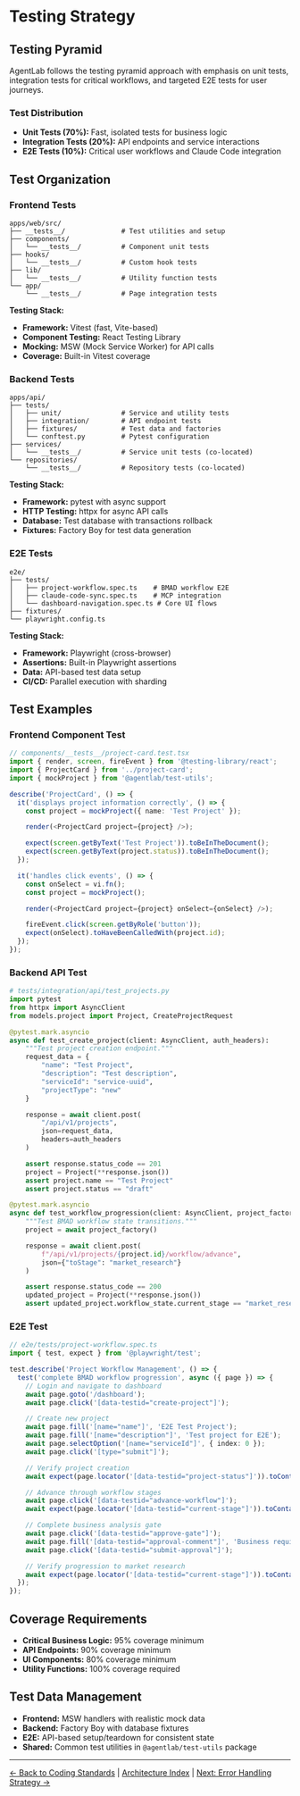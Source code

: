 # Testing Strategy

## Testing Pyramid

AgentLab follows the testing pyramid approach with emphasis on unit tests, integration tests for critical workflows, and targeted E2E tests for user journeys.

### Test Distribution
- **Unit Tests (70%):** Fast, isolated tests for business logic
- **Integration Tests (20%):** API endpoints and service interactions
- **E2E Tests (10%):** Critical user workflows and Claude Code integration

## Test Organization

### Frontend Tests
```
apps/web/src/
├── __tests__/              # Test utilities and setup
├── components/
│   └── __tests__/          # Component unit tests
├── hooks/
│   └── __tests__/          # Custom hook tests
├── lib/
│   └── __tests__/          # Utility function tests
└── app/
    └── __tests__/          # Page integration tests
```

**Testing Stack:**
- **Framework:** Vitest (fast, Vite-based)
- **Component Testing:** React Testing Library
- **Mocking:** MSW (Mock Service Worker) for API calls
- **Coverage:** Built-in Vitest coverage

### Backend Tests
```
apps/api/
├── tests/
│   ├── unit/               # Service and utility tests
│   ├── integration/        # API endpoint tests
│   ├── fixtures/           # Test data and factories
│   └── conftest.py         # Pytest configuration
├── services/
│   └── __tests__/          # Service unit tests (co-located)
└── repositories/
    └── __tests__/          # Repository tests (co-located)
```

**Testing Stack:**
- **Framework:** pytest with async support
- **HTTP Testing:** httpx for async API calls
- **Database:** Test database with transactions rollback
- **Fixtures:** Factory Boy for test data generation

### E2E Tests
```
e2e/
├── tests/
│   ├── project-workflow.spec.ts    # BMAD workflow E2E
│   ├── claude-code-sync.spec.ts    # MCP integration
│   └── dashboard-navigation.spec.ts # Core UI flows
├── fixtures/
└── playwright.config.ts
```

**Testing Stack:**
- **Framework:** Playwright (cross-browser)
- **Assertions:** Built-in Playwright assertions
- **Data:** API-based test data setup
- **CI/CD:** Parallel execution with sharding

## Test Examples

### Frontend Component Test
```typescript
// components/__tests__/project-card.test.tsx
import { render, screen, fireEvent } from '@testing-library/react';
import { ProjectCard } from '../project-card';
import { mockProject } from '@agentlab/test-utils';

describe('ProjectCard', () => {
  it('displays project information correctly', () => {
    const project = mockProject({ name: 'Test Project' });

    render(<ProjectCard project={project} />);

    expect(screen.getByText('Test Project')).toBeInTheDocument();
    expect(screen.getByText(project.status)).toBeInTheDocument();
  });

  it('handles click events', () => {
    const onSelect = vi.fn();
    const project = mockProject();

    render(<ProjectCard project={project} onSelect={onSelect} />);

    fireEvent.click(screen.getByRole('button'));
    expect(onSelect).toHaveBeenCalledWith(project.id);
  });
});
```

### Backend API Test
```python
# tests/integration/api/test_projects.py
import pytest
from httpx import AsyncClient
from models.project import Project, CreateProjectRequest

@pytest.mark.asyncio
async def test_create_project(client: AsyncClient, auth_headers):
    """Test project creation endpoint."""
    request_data = {
        "name": "Test Project",
        "description": "Test description",
        "serviceId": "service-uuid",
        "projectType": "new"
    }

    response = await client.post(
        "/api/v1/projects",
        json=request_data,
        headers=auth_headers
    )

    assert response.status_code == 201
    project = Project(**response.json())
    assert project.name == "Test Project"
    assert project.status == "draft"

@pytest.mark.asyncio
async def test_workflow_progression(client: AsyncClient, project_factory):
    """Test BMAD workflow state transitions."""
    project = await project_factory()

    response = await client.post(
        f"/api/v1/projects/{project.id}/workflow/advance",
        json={"toStage": "market_research"}
    )

    assert response.status_code == 200
    updated_project = Project(**response.json())
    assert updated_project.workflow_state.current_stage == "market_research"
```

### E2E Test
```typescript
// e2e/tests/project-workflow.spec.ts
import { test, expect } from '@playwright/test';

test.describe('Project Workflow Management', () => {
  test('complete BMAD workflow progression', async ({ page }) => {
    // Login and navigate to dashboard
    await page.goto('/dashboard');
    await page.click('[data-testid="create-project"]');

    // Create new project
    await page.fill('[name="name"]', 'E2E Test Project');
    await page.fill('[name="description"]', 'Test project for E2E');
    await page.selectOption('[name="serviceId"]', { index: 0 });
    await page.click('[type="submit"]');

    // Verify project creation
    await expect(page.locator('[data-testid="project-status"]')).toContainText('draft');

    // Advance through workflow stages
    await page.click('[data-testid="advance-workflow"]');
    await expect(page.locator('[data-testid="current-stage"]')).toContainText('Business Analysis');

    // Complete business analysis gate
    await page.click('[data-testid="approve-gate"]');
    await page.fill('[data-testid="approval-comment"]', 'Business requirements approved');
    await page.click('[data-testid="submit-approval"]');

    // Verify progression to market research
    await expect(page.locator('[data-testid="current-stage"]')).toContainText('Market Research');
  });
});
```

## Coverage Requirements

- **Critical Business Logic:** 95% coverage minimum
- **API Endpoints:** 90% coverage minimum
- **UI Components:** 80% coverage minimum
- **Utility Functions:** 100% coverage required

## Test Data Management

- **Frontend:** MSW handlers with realistic mock data
- **Backend:** Factory Boy with database fixtures
- **E2E:** API-based setup/teardown for consistent state
- **Shared:** Common test utilities in `@agentlab/test-utils` package

---
[← Back to Coding Standards](coding-standards.md) | [Architecture Index](index.md) | [Next: Error Handling Strategy →](error-handling-strategy.md)